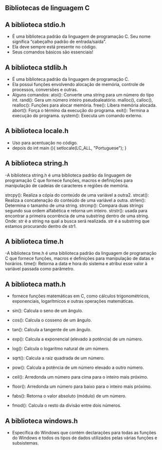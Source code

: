 ## Bibliotecas de linguagem C 
## A biblioteca stdio.h
 - É uma biblioteca padrão da linguagem de programação C. Seu nome significa “cabeçalho padrão de entrada/saída”. 
 - Ela deve sempre está presente no código.
 - Seus comandos básicos são essenciais!

## A biblioteca stdlib.h 
- É uma biblioteca padrão da linguagem de programação C. 
- Ela possui funções envolvendo alocação de memória, controle de processos, conversões e outras.
- Alguns comandos:
atoi(): Converte uma string para um número do tipo int.
rand(): Gera um número inteiro pseudoaleatório.
malloc(), calloc(), realloc(): Funções para alocar memória.
free(): Libera memória alocada.
abort(): Força o término da execução do programa.
exit(): Termina a execução do programa.
system(): Executa um comando externo.

## A biblioteca locale.h
- Uso para acentuação no código.
- depois do int main (){
    setlocale(LC_ALL, "Portuguese");
}

## A biblioteca string.h
-A biblioteca string.h é uma biblioteca padrão da linguagem de programação C que fornece funções, macros e definições para manipulação de cadeias de caracteres e regiões de memória.

strcpy(): Realiza a cópia do conteúdo de uma variável a outra2.
strcat(): Realiza a concatenação do conteúdo de uma variável a outra.
strlen(): Determina o tamanho de uma string.
strcmp(): Compara duas strings segundo sua ordem alfabética e retorna um inteiro.
strstr(): usada para encontrar a primeira ocorrência de uma substring dentro de uma string.
Onde:
str é a string na qual a busca será realizada.
str é a substring que estamos procurando dentro de str1.

## A biblioteca time.h
-A biblioteca time.h é uma biblioteca padrão da linguagem de programação C que fornece funções, macros e definições para manipulação de datas e horários.
time(): Retorna a data e hora do sistema e atribui esse valor à variável passada como parâmetro.

## A biblioteca math.h 
- fornece funções matemáticas em C, como cálculos trigonométricos, exponenciais, logarítmicos e outras operações matemáticas.

- sin(): Calcula o seno de um ângulo.
- cos(): Calcula o cosseno de um ângulo.
- tan(): Calcula a tangente de um ângulo.
- exp(): Calcula a exponencial (elevado à potência) de um número.
- log(): Calcula o logaritmo natural de um número.
- sqrt(): Calcula a raiz quadrada de um número.
- pow(): Calcula a potência de um número elevado a outro número.
- ceil(): Arredonda um número para cima para o inteiro mais próximo.
- floor(): Arredonda um número para baixo para o inteiro mais próximo.
- fabs(): Retorna o valor absoluto (módulo) de um número.
- fmod(): Calcula o resto da divisão entre dois números.

## A biblioteca windows.h
- Específica do Windows que contém declarações para todas as funções do Windows e todos os tipos de dados utilizados pelas várias funções e subsistemas.

